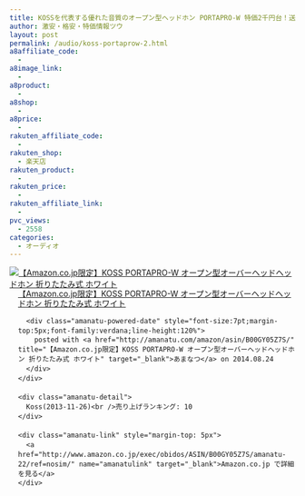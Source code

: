 ```yaml
---
title: KOSSを代表する優れた音質のオープン型ヘッドホン PORTAPRO-W 特価2千円台！送料無料！
author: 激安・格安・特価情報ツウ
layout: post
permalink: /audio/koss-portaprow-2.html
a8affiliate_code:
  - 
a8image_link:
  - 
a8product:
  - 
a8shop:
  - 
a8price:
  - 
rakuten_affiliate_code:
  - 
rakuten_shop:
  - 楽天店
rakuten_product:
  - 
rakuten_price:
  - 
rakuten_affiliate_link:
  - 
pvc_views:
  - 2558
categories:
  - オーディオ
---
```

<div class="amanatu-box" style="margin-bottom:0px;">
  <div class="amanatu-image" style="float:left;">
    <a href="http://www.amazon.co.jp/exec/obidos/ASIN/B00GY05Z7S/amanatu-22/ref=nosim/" name="amanatulink" target="_blank"><img src="http://i0.wp.com/ecx.images-amazon.com/images/I/4152KI2x-HL._SL160_.jpg?w=546" alt="【Amazon.co.jp限定】KOSS PORTAPRO-W オープン型オーバーヘッドヘッドホン 折りたたみ式 ホワイト" style="border: none;" data-recalc-dims="1" /></a>
  </div>
  
  <div class="amanatu-info" style="float:left;margin-left:15px;line-height:120%">
    <div class="amanatu-name" style="margin-bottom:10px;line-height:120%">
      <a href="http://www.amazon.co.jp/exec/obidos/ASIN/B00GY05Z7S/amanatu-22/ref=nosim/" name="amanatulink" target="_blank">【Amazon.co.jp限定】KOSS PORTAPRO-W オープン型オーバーヘッドヘッドホン 折りたたみ式 ホワイト</a> 
      
      <div class="amanatu-powered-date" style="font-size:7pt;margin-top:5px;font-family:verdana;line-height:120%">
        posted with <a href="http://amanatu.com/amazon/asin/B00GY05Z7S/" title="【Amazon.co.jp限定】KOSS PORTAPRO-W オープン型オーバーヘッドヘッドホン 折りたたみ式 ホワイト" target="_blank">あまなつ</a> on 2014.08.24
      </div>
    </div>
    
    <div class="amanatu-detail">
      Koss(2013-11-26)<br />売り上げランキング: 10
    </div>
    
    <div class="amanatu-link" style="margin-top: 5px">
      <a href="http://www.amazon.co.jp/exec/obidos/ASIN/B00GY05Z7S/amanatu-22/ref=nosim/" name="amanatulink" target="_blank">Amazon.co.jp で詳細を見る</a>
    </div>
  </div>
  
  <div class="amanatu-footer" style="clear: left">
  </div>
</div>